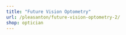 ```yaml
---
title: "Future Vision Optometry"
url: /pleasanton/future-vision-optometry-2/
shop: optician
---
```


